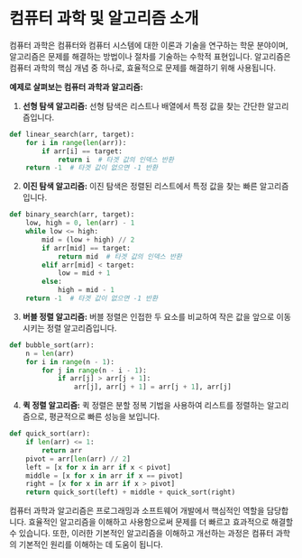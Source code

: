 # 컴퓨터 과학 및 알고리즘 소개

컴퓨터 과학은 컴퓨터와 컴퓨터 시스템에 대한 이론과 기술을 연구하는 학문 분야이며, 알고리즘은 문제를 해결하는 방법이나 절차를 기술하는 수학적 표현입니다. 알고리즘은 컴퓨터 과학의 핵심 개념 중 하나로, 효율적으로 문제를 해결하기 위해 사용됩니다.

**예제로 살펴보는 컴퓨터 과학과 알고리즘:**

1. **선형 탐색 알고리즘:**
선형 탐색은 리스트나 배열에서 특정 값을 찾는 간단한 알고리즘입니다.

```python
def linear_search(arr, target):
    for i in range(len(arr)):
        if arr[i] == target:
            return i  # 타겟 값의 인덱스 반환
    return -1  # 타겟 값이 없으면 -1 반환
```

2. **이진 탐색 알고리즘:**
이진 탐색은 정렬된 리스트에서 특정 값을 찾는 빠른 알고리즘입니다.

```python
def binary_search(arr, target):
    low, high = 0, len(arr) - 1
    while low <= high:
        mid = (low + high) // 2
        if arr[mid] == target:
            return mid  # 타겟 값의 인덱스 반환
        elif arr[mid] < target:
            low = mid + 1
        else:
            high = mid - 1
    return -1  # 타겟 값이 없으면 -1 반환
```

3. **버블 정렬 알고리즘:**
버블 정렬은 인접한 두 요소를 비교하여 작은 값을 앞으로 이동시키는 정렬 알고리즘입니다.

```python
def bubble_sort(arr):
    n = len(arr)
    for i in range(n - 1):
        for j in range(n - i - 1):
            if arr[j] > arr[j + 1]:
                arr[j], arr[j + 1] = arr[j + 1], arr[j]
```

4. **퀵 정렬 알고리즘:**
퀵 정렬은 분할 정복 기법을 사용하여 리스트를 정렬하는 알고리즘으로, 평균적으로 빠른 성능을 보입니다.

```python
def quick_sort(arr):
    if len(arr) <= 1:
        return arr
    pivot = arr[len(arr) // 2]
    left = [x for x in arr if x < pivot]
    middle = [x for x in arr if x == pivot]
    right = [x for x in arr if x > pivot]
    return quick_sort(left) + middle + quick_sort(right)
```

컴퓨터 과학과 알고리즘은 프로그래밍과 소프트웨어 개발에서 핵심적인 역할을 담당합니다. 효율적인 알고리즘을 이해하고 사용함으로써 문제를 더 빠르고 효과적으로 해결할 수 있습니다. 또한, 이러한 기본적인 알고리즘을 이해하고 개선하는 과정은 컴퓨터 과학의 기본적인 원리를 이해하는 데 도움이 됩니다.